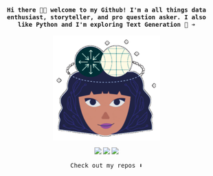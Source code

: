 <h4 align="center"><samp> Hi there 👋🏼 welcome to my Github! I'm a all things data enthusiast, storyteller, and pro question asker. I also like Python and I'm exploring Text Generation 🐍 ➿️ </samp></h4> 

<p align="center"> <img width="250" src="media_92222226.gif"> </p> 
<p align="center"> <a href= "https://instagram.com/insert.data"><img src="https://img.icons8.com/fluency-systems-regular/32/null/instagram-new--v1.png"/></a> <a href= "https://medium.com/@duygudgd"><img src="https://img.icons8.com/fluency-systems-filled/32/null/medium-logo.png"/></a> <a href= "https://ko-fi.com/yy_hacks"><img src="https://img.icons8.com/pastel-glyph/31/000000/like--v1.png"/></a> </p> 

<p align="center"><samp> Check out my repos ⬇️ </samp> </p>



